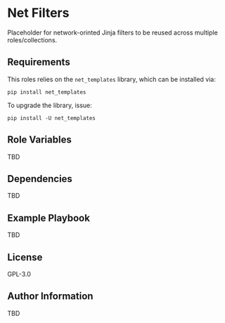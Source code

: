 Net Filters
=========

Placeholder for network-orinted Jinja filters to be reused across multiple roles/collections.

Requirements
------------

This roles relies on the `net_templates` library, which can be installed via:
```
pip install net_templates
```
To upgrade the library, issue:
```
pip install -U net_templates
```

Role Variables
--------------

TBD

Dependencies
------------

TBD

Example Playbook
----------------

TBD

License
-------

GPL-3.0

Author Information
------------------

TBD

